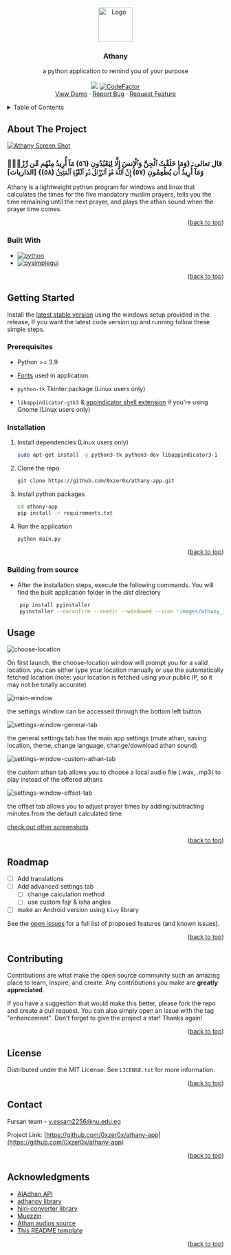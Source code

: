 <a name="readme-top"></a>

<!-- PROJECT LOGO -->
<br />
<div align="center">
  <a href="https://github.com/0xzer0x/athany-app">
    <img src="images/athany_icon.ico" alt="Logo" width="80" height="80">
  </a>

<h3 align="center">Athany</h3>

  <p align="center">
    a python application to remind you of your purpose
    <br />
    <br />
    <a href="https://github.com/0xzer0x/athany-app/releases/latest"><img src="https://img.shields.io/github/v/release/0xzer0x/athany-app"></a>
    <a href="https://www.codefactor.io/repository/github/0xzer0x/athany-app/overview/master"><img src="https://www.codefactor.io/repository/github/0xzer0x/athany-app/badge/master" alt="CodeFactor" /></a>
    <br />
    <a href="https://github.com/0xzer0x/athany-app#usage">View Demo</a>
    ·
    <a href="https://github.com/0xzer0x/athany-app/issues">Report Bug</a>
    ·
    <a href="https://github.com/0xzer0x/athany-app/issues">Request Feature</a>
  </p>
</div>

<!-- TABLE OF CONTENTS -->
<details>
  <summary>Table of Contents</summary>
  <ol>
    <li>
      <a href="#about-the-project">About The Project</a>
      <ul>
        <li><a href="#built-with">Built With</a></li>
      </ul>
    </li>
    <li>
      <a href="#getting-started">Getting Started</a>
      <ul>
        <li><a href="#prerequisites">Prerequisites</a></li>
        <li><a href="#installation">Installation</a></li>
        <li><a href="#build-from-source">Building from source</a></li>
      </ul>
    </li>
    <li><a href="#usage">Usage</a></li>
    <li><a href="#roadmap">Roadmap</a></li>
    <li><a href="#contributing">Contributing</a></li>
    <li><a href="#license">License</a></li>
    <li><a href="#contact">Contact</a></li>
    <li><a href="#acknowledgments">Acknowledgments</a></li>
  </ol>
</details>

<!-- ABOUT THE PROJECT -->

## About The Project

[![Athany Screen Shot][banner]][latest-release]

### قال تعالى: {وَمَا خَلَقْتُ ٱلْجِنَّ وَٱلْإِنسَ إِلَّا لِيَعْبُدُونِ (٥٦) مَآ أُرِيدُ مِنْهُم مِّن رِّزْقٍۢ وَمَآ أُرِيدُ أَن يُطْعِمُونِ (٥٧) إِنَّ ٱللَّهَ هُوَ ٱلرَّزَّاقُ ذُو ٱلْقُوَّةِ ٱلْمَتِينُ (٥٨)} \[الذاريات]

Athany is a lightweight python program for windows and linux that calculates the times for the five mandatory muslim prayers, tells you the time remaining until the next prayer, and plays the athan sound when the prayer time comes.

<p align="right">(<a href="#readme-top">back to top</a>)</p>

### Built With

- [![python][python]][python-url]
- [![pysimplegui][psg]][psg-url]

<p align="right">(<a href="#readme-top">back to top</a>)</p>

<!-- GETTING STARTED -->

## Getting Started

Install the [latest stable version][latest-release] using the windows setup provided in the release, If you want the latest code version up and running follow these simple steps.

### Prerequisites

- Python >= 3.9

- [Fonts][fonts-download-url] used in application.

- `python-tk` Tkinter package (Linux users only)

- `libappindicator-gtk3` & [appindicator shell extension][gnome-appindicator-ext] if you're using Gnome (Linux users only)

### Installation

1. Install dependencies (Linux users only)

   ```sh
   sudo apt-get install -y python3-tk python3-dev libappindicator3-1
   ```

2. Clone the repo

   ```sh
   git clone https://github.com/0xzer0x/athany-app.git
   ```

3. Install python packages

   ```sh
   cd athany-app
   pip install -r requirements.txt
   ```

4. Run the application
   ```sh
   python main.py
   ```

<p align="right">(<a href="#readme-top">back to top</a>)</p>

### Building from source

<a name="build-from-source"></a>

- After the installation steps, execute the following commands. You will find the built application folder in the _dist_ directory

```sh
    pip install pyinstaller
    pyinstaller --noconfirm --onedir --windowed --icon 'images/athany_icon.ico' --add-data 'src/Data;src/Data' --name 'athany' main.py
```

<!-- USAGE EXAMPLES -->

## Usage

![choose-location][choose-location]

On first launch, the choose-location window will prompt you for a valid location. you can either type your location manually or use the automatically fetched location (note: your location is fetched using your public IP, so it may not be totally accurate)

![main-window][main-window]

the settings window can be accessed through the bottom left button

![settings-window-general-tab][settings-window-general-tab]

the general settings tab has the main app settings (mute athan, saving location, theme, change language, change/download athan sound)

![settings-window-custom-athan-tab][settings-window-custom-athan-tab]

the custom athan tab allows you to choose a local audio file (.wav, .mp3) to play instead of the offered athans

![settings-window-offset-tab][settings-window-offset-tab]

the offset tab allows you to adjust prayer times by adding/subtracting minutes from the default calculated time

[check out other screenshots](https://github.com/0xzer0x/athany-app/tree/master/images)

<p align="right">(<a href="#readme-top">back to top</a>)</p>

<!-- ROADMAP -->

## Roadmap

- [ ] Add translations
- [ ] Add advanced settings tab
  - [ ] change calculation method
  - [ ] use custom fajr & isha angles
- [ ] make an Android version using `kivy` library

See the [open issues](https://github.com/0xzer0x/athany-app/issues) for a full list of proposed features (and known issues).

<p align="right">(<a href="#readme-top">back to top</a>)</p>

<!-- CONTRIBUTING -->

## Contributing

Contributions are what make the open source community such an amazing place to learn, inspire, and create. Any contributions you make are **greatly appreciated**.

If you have a suggestion that would make this better, please fork the repo and create a pull request. You can also simply open an issue with the tag "enhancement".
Don't forget to give the project a star! Thanks again!

<p align="right">(<a href="#readme-top">back to top</a>)</p>

<!-- LICENSE -->

## License

Distributed under the MIT License. See `LICENSE.txt` for more information.

<p align="right">(<a href="#readme-top">back to top</a>)</p>

<!-- CONTACT -->

## Contact

Fursan team - y.essam2256@nu.edu.eg

Project Link: [https://github.com/0xzer0x/athany-app](https://github.com/0xzer0x/athany-app)

<p align="right">(<a href="#readme-top">back to top</a>)</p>

<!-- ACKNOWLEDGMENTS -->

## Acknowledgments

- [AlAdhan API](https://aladhan.com/prayer-times-api)
- [adhanpy library](https://github.com/alphahm/adhanpy)
- [hijri-converter library](https://hijri-converter.readthedocs.io/en/stable/index.html)
- [Muezzin](https://github.com/DBChoco/Muezzin)
- [Athan audios source](https://www.assabile.com/adhan-call-prayer)
- [This README template](https://github.com/othneildrew/Best-README-Template)

<p align="right">(<a href="#readme-top">back to top</a>)</p>

<!-- MARKDOWN LINKS & IMAGES -->

[latest-release]: https://github.com/0xzer0x/athany-app/releases/latest
[python]: https://img.shields.io/badge/Python-yellowgreen?style=for-the-badge&logo=Python&logoColor=white
[psg]: https://img.shields.io/badge/PySimpleGUI-blue?style=for-the-badge&logo=Python&logoColor=white
[python-url]: https://python.org
[psg-url]: https://pysimplegui.org
[banner]: images/banner.jpg
[choose-location]: images/choose-location-120-en.png
[main-window]: images/main-window-120-en.png
[settings-window-general-tab]: images/general-settings-120-en.png
[settings-window-custom-athan-tab]: images/custom-athan-120-en.png
[settings-window-offset-tab]: images/offset-tab-120-en.png
[gnome-appindicator-ext]: https://extensions.gnome.org/extension/615/appindicator-support/
[fonts-download-url]: https://github.com/0xzer0x/athany-app/releases/download/1.0.0-stable/fonts.zip
